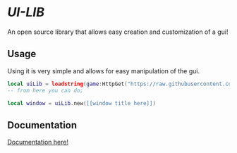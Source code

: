 # _UI-LIB_

An open source library that allows easy creation and customization of a gui!

## __Usage__
Using it is very simple and allows for easy manipulation of the gui.

```lua
local uiLib = loadstring(game:HttpGet("https://raw.githubusercontent.com/HappySunChild/Window-Library/main/Library.lua", true))
-- from here you can do;

local window = uiLib.new([[window title here]])
```

## __Documentation__
[Documentation here!](https://github.com/HappySunChild/Window-Library/blob/main/docs.md)
